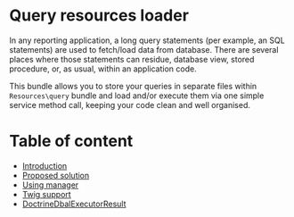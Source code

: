 Query resources loader
======================

In any reporting application, a long query statements (per example, an
SQL statements) are used to fetch/load data from database. There
are several places where those statements can residue, database view, 
stored procedure, or, as usual, within an application code.

This bundle allows you to store your queries in separate files within
`Resources\query` bundle and load and/or execute them via one simple 
service method call, keeping your code clean and well organised.  

# Table of content

- [Introduction](introduction.md)
- [Proposed solution](proposed-solution.md)
- [Using manager](using-manager.md)
- [Twig support](twig-support.md)
- [DoctrineDbalExecutorResult](doctrine-dbal-executor-result.md)
